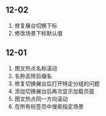 ## 12-02

1. 修复展台切换下标
2. 修改场景下标默认值

## 12-01

1. 图文热点名称滚动
2. 名称去除后缀名
3. 修复切换展台后打开特定分组的问题
4. 添加切换展台后再次显示加载页面
5. 图文热点同一方向滚动
6. 在所有标签页中搜索指定场景